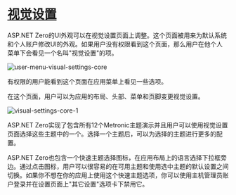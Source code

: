 # [视觉设置](https://docs.aspnetzero.com/en/aspnet-core-angular/latest/Features-Angular-Visual-Settings)

ASP.NET Zero的UI外观可以在视觉设置页面上调整。这个页面被用来为默认系统和个人账户修改UI的外观。如果用户没有权限看到这个页面，那么用户在他个人菜单下会看见一个名叫"视觉设置"的项。

![user-menu-visual-settings-core](/images/aspnetzero/user-menu-visual-settings-core.png)

有权限的用户能看到这个页面在应用菜单上看见一些选项。

在这个页面，用户可以为应用的布局、头部、菜单和页脚变更视觉设置。

![visual-settings-core-1](/images/aspnetzero/visual-settings-core-1.png)

ASP.NET Zero实现了包含所有12个Metronic主题演示并且用户可以使用视觉设置页面选择这些主题中的一个。选择一个主题后，可以为选择的主题进行更多的配置。

ASP.NET Zero也包含一个快速主题选择图标，在应用布局上的语言选择下拉框旁边。通过点击图标，用户可以很容易的在可用主题和使用选中主题的默认设置之间切换。如果你不想在你的应用上使用这个快速主题选项，你可以使用主机管理员账户登录并在设置页面上"其它设置"选项卡下禁用它。
